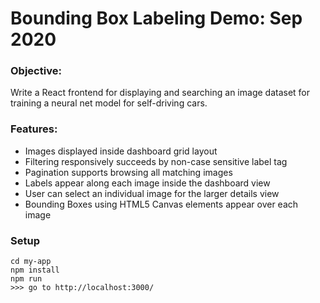 
# Bounding Box Labeling Demo: Sep 2020

### Objective: ###

  Write a React frontend for displaying and searching an image dataset for training
  a neural net model for self-driving cars.

### Features: ###

  - Images displayed inside dashboard grid layout
  - Filtering responsively succeeds by non-case sensitive label tag
  - Pagination supports browsing all matching images
  - Labels appear along each image inside the dashboard view
  - User can select an individual image for the larger details view
  - Bounding Boxes using HTML5 Canvas elements appear over each image


### Setup ###

```
cd my-app
npm install
npm run
>>> go to http://localhost:3000/
```
